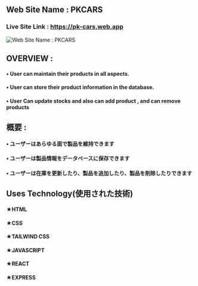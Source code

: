 ## Web Site Name : PKCARS
### Live Site Link : https://pk-cars.web.app

![Web Site Name : PKCARS](https://i.ibb.co/1zT9PSf/pkcars.png)

## OVERVIEW :
#### • User can maintain their products in all aspects.
#### • User can store their product information in the database.
#### • User Can update stocks and also can add product , and can remove products

## 概要 :
#### • ユーザーはあらゆる面で製品を維持できます
#### • ユーザーは製品情報をデータベースに保存できます
#### • ユーザーは在庫を更新したり、製品を追加したり、製品を削除したりできます

## Uses Technology(使用された技術) 
#### ★HTML
#### ★CSS
#### ★TAILWIND CSS
#### ★JAVASCRIPT
#### ★REACT
#### ★EXPRESS
